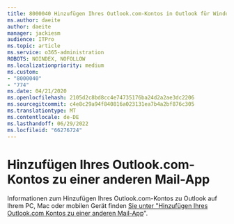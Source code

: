 ```yaml
---
title: 8000040 Hinzufügen Ihres Outlook.com-Kontos in Outlook für Windows
ms.author: daeite
author: daeite
manager: jackiesm
audience: ITPro
ms.topic: article
ms.service: o365-administration
ROBOTS: NOINDEX, NOFOLLOW
ms.localizationpriority: medium
ms.custom:
- "8000040"
- "774"
ms.date: 04/21/2020
ms.openlocfilehash: 2105d2c8bd8cc4e74735176ba24d2a2ae3dc2206
ms.sourcegitcommit: c4e8c29a94f840816a023131ea7b4a2bf876c305
ms.translationtype: MT
ms.contentlocale: de-DE
ms.lasthandoff: 06/29/2022
ms.locfileid: "66276724"
---
```

# <a name="add-your-outlookcom-account-to-another-mail-app"></a>Hinzufügen Ihres Outlook.com-Kontos zu einer anderen Mail-App

Informationen zum Hinzufügen Ihres Outlook.com-Kontos zu Outlook auf Ihrem PC, Mac oder mobilen Gerät finden [Sie unter "Hinzufügen Ihres Outlook.com Kontos zu einer anderen Mail-App](https://support.office.com/article/73f3b178-0009-41ae-aab1-87b80fa94970?wt.mc_id=Office_Outlook_com_Alchemy)".
  